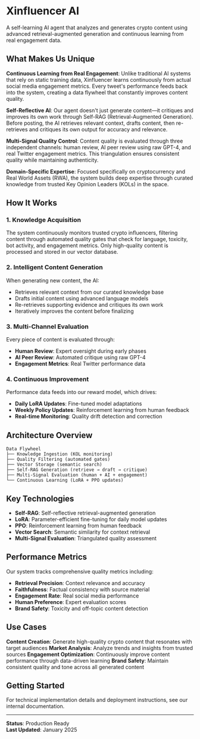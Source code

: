 # Xinfluencer AI

A self-learning AI agent that analyzes and generates crypto content using advanced retrieval-augmented generation and continuous learning from real engagement data.

## What Makes Us Unique

**Continuous Learning from Real Engagement**: Unlike traditional AI systems that rely on static training data, Xinfluencer learns continuously from actual social media engagement metrics. Every tweet's performance feeds back into the system, creating a data flywheel that constantly improves content quality.

**Self-Reflective AI**: Our agent doesn't just generate content—it critiques and improves its own work through Self-RAG (Retrieval-Augmented Generation). Before posting, the AI retrieves relevant context, drafts content, then re-retrieves and critiques its own output for accuracy and relevance.

**Multi-Signal Quality Control**: Content quality is evaluated through three independent channels: human review, AI peer review using raw GPT-4, and real Twitter engagement metrics. This triangulation ensures consistent quality while maintaining authenticity.

**Domain-Specific Expertise**: Focused specifically on cryptocurrency and Real World Assets (RWA), the system builds deep expertise through curated knowledge from trusted Key Opinion Leaders (KOLs) in the space.

## How It Works

### 1. Knowledge Acquisition
The system continuously monitors trusted crypto influencers, filtering content through automated quality gates that check for language, toxicity, bot activity, and engagement metrics. Only high-quality content is processed and stored in our vector database.

### 2. Intelligent Content Generation
When generating new content, the AI:
- Retrieves relevant context from our curated knowledge base
- Drafts initial content using advanced language models
- Re-retrieves supporting evidence and critiques its own work
- Iteratively improves the content before finalizing

### 3. Multi-Channel Evaluation
Every piece of content is evaluated through:
- **Human Review**: Expert oversight during early phases
- **AI Peer Review**: Automated critique using raw GPT-4
- **Engagement Metrics**: Real Twitter performance data

### 4. Continuous Improvement
Performance data feeds into our reward model, which drives:
- **Daily LoRA Updates**: Fine-tuned model adaptations
- **Weekly Policy Updates**: Reinforcement learning from human feedback
- **Real-time Monitoring**: Quality drift detection and correction

## Architecture Overview

```
Data Flywheel
├── Knowledge Ingestion (KOL monitoring)
├── Quality Filtering (automated gates)
├── Vector Storage (semantic search)
├── Self-RAG Generation (retrieve → draft → critique)
├── Multi-Signal Evaluation (human + AI + engagement)
└── Continuous Learning (LoRA + PPO updates)
```

## Key Technologies

- **Self-RAG**: Self-reflective retrieval-augmented generation
- **LoRA**: Parameter-efficient fine-tuning for daily model updates
- **PPO**: Reinforcement learning from human feedback
- **Vector Search**: Semantic similarity for context retrieval
- **Multi-Signal Evaluation**: Triangulated quality assessment

## Performance Metrics

Our system tracks comprehensive quality metrics including:
- **Retrieval Precision**: Context relevance and accuracy
- **Faithfulness**: Factual consistency with source material
- **Engagement Rate**: Real social media performance
- **Human Preference**: Expert evaluation scores
- **Brand Safety**: Toxicity and off-topic content detection

## Use Cases

**Content Creation**: Generate high-quality crypto content that resonates with target audiences
**Market Analysis**: Analyze trends and insights from trusted sources
**Engagement Optimization**: Continuously improve content performance through data-driven learning
**Brand Safety**: Maintain consistent quality and tone across all generated content

## Getting Started

For technical implementation details and deployment instructions, see our internal documentation.

---

**Status**: Production Ready  
**Last Updated**: January 2025 